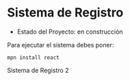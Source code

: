 <h1>Sistema de Registro</h1>

- Estado del Proyecto: en construcción

Para ejecutar el sistema debes poner:

```mpn install react```

Sistema de Registro 2
